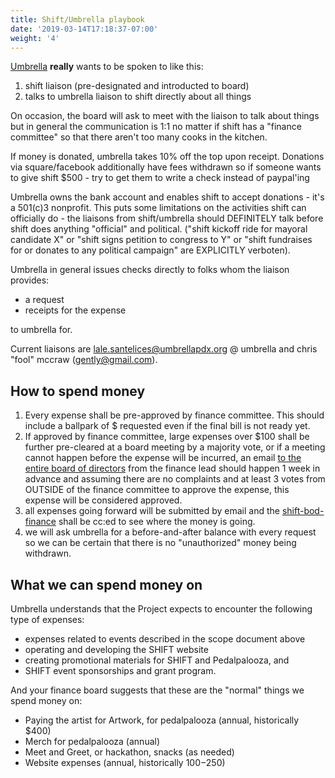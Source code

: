 ```yaml
---
title: Shift/Umbrella playbook
date: '2019-03-14T17:18:37-07:00'
weight: '4'
---
```

[Umbrella](https://umbrellapdx.org) **really** wants to be spoken to like this:

1. shift liaison (pre-designated and introducted to board)
2. talks to umbrella liaison to shift directly about all things

On occasion, the board will ask to meet with the liaison to talk about things but in general the communication is 1:1 no matter if shift has a "finance committee" so that there aren't too many cooks in the kitchen.

If money is donated, umbrella takes 10% off the top upon receipt.  Donations via square/facebook additionally have fees withdrawn so if someone wants to give shift $500 - try to get them to write a check instead of paypal'ing

Umbrella owns the bank account and enables shift to accept donations - it's a 501(c)3 nonprofit.  This puts some limitations on the activities shift can officially do - the liaisons from shift/umbrella should DEFINITELY talk before shift does anything "official" and political.  ("shift kickoff ride for mayoral candidate X" or "shift signs petition to congress to Y" or "shift fundraises for or donates to any political campaign" are EXPLICITLY verboten).

Umbrella in general issues checks directly to folks whom the liaison provides:

- a request
- receipts for the expense

to umbrella for.  

Current liaisons are lale.santelices@umbrellapdx.org @ umbrella and chris "fool" mccraw (gently@gmail.com).


## How to spend money

1. Every expense shall be pre-approved by finance committee.  This should include a ballpark of $ requested even if the final bill is not ready yet.
2. If approved by finance committee, large expenses over $100 shall be further pre-cleared at a board meeting by a majority vote, or if a meeting cannot happen before the expense will be incurred, an email [to the entire board of directors](https://groups.google.com/forum/#!forum/shift-bod) from the finance lead should happen 1 week in advance and assuming there are no complaints and at least 3 votes from OUTSIDE of the finance committee to approve the expense, this expense will be considered approved.
3. all expenses going forward will be submitted by email and the [shift-bod-finance](https://groups.google.com/forum/#!forum/shift-bod-finance) shall be cc:ed to see where the money is going.
4. we will ask umbrella for a before-and-after balance with every request so we can be certain that there is no "unauthorized" money being withdrawn.

## What we can spend money on

Umbrella understands that the Project expects to encounter the following type of expenses:

- expenses related to events described in the scope document above
- operating and developing the SHIFT website
- creating promotional materials for SHIFT and Pedalpalooza, and
- SHIFT event sponsorships and grant program.

And your finance board suggests that these are the "normal" things we spend money on:

- Paying the artist for Artwork, for pedalpalooza (annual, historically $400)
- Merch for pedalpalooza (annual)
- Meet and Greet, or hackathon, snacks (as needed)
- Website expenses  (annual, historically $100-$250)
